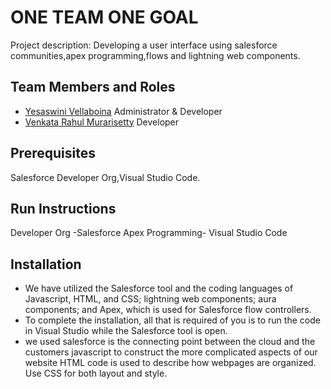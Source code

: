 # ONE TEAM ONE GOAL

Project description: Developing a user interface using salesforce communities,apex programming,flows and lightning web components.


## Team Members and Roles

* [Yesaswini Vellaboina](https://github.com/YesaswiniVellaboina/CIS641-HW2-Vellaboina) Administrator & Developer
* [Venkata Rahul Murarisetty](https://github.com/venkata-rahul07/CIS641-HW2-Murarisetty) Developer

## Prerequisites
Salesforce Developer Org,Visual Studio Code.

## Run Instructions
Developer Org -Salesforce
Apex Programming- Visual Studio Code


## Installation

- We have utilized the Salesforce tool and the coding languages of Javascript, HTML, and CSS; lightning web components; aura components; and Apex, which is used for Salesforce flow controllers.
- To complete the installation, all that is required of you is to run the code in Visual Studio while the Salesforce tool is open.
- we used
	salesforce is the connecting point between the cloud and the customers
	javascript to construct the more complicated aspects of our website
	HTML code is used to describe how webpages are organized.
	Use CSS for both layout and style.
